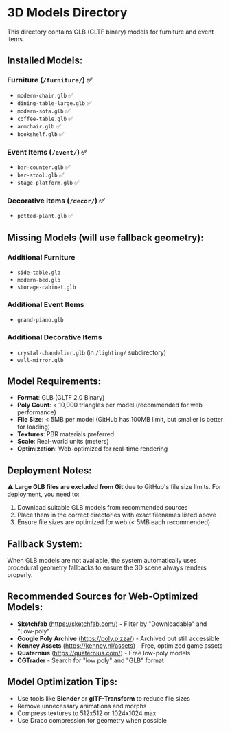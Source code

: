 # 3D Models Directory

This directory contains GLB (GLTF binary) models for furniture and event items.

## Installed Models:

### Furniture (`/furniture/`) ✅
- `modern-chair.glb` ✅
- `dining-table-large.glb` ✅
- `modern-sofa.glb` ✅
- `coffee-table.glb` ✅
- `armchair.glb` ✅
- `bookshelf.glb` ✅

### Event Items (`/event/`) ✅
- `bar-counter.glb` ✅
- `bar-stool.glb` ✅
- `stage-platform.glb` ✅

### Decorative Items (`/decor/`) ✅
- `potted-plant.glb` ✅

## Missing Models (will use fallback geometry):

### Additional Furniture
- `side-table.glb`
- `modern-bed.glb`
- `storage-cabinet.glb`

### Additional Event Items
- `grand-piano.glb`

### Additional Decorative Items
- `crystal-chandelier.glb` (in `/lighting/` subdirectory)
- `wall-mirror.glb`

## Model Requirements:
- **Format**: GLB (GLTF 2.0 Binary)
- **Poly Count**: < 10,000 triangles per model (recommended for web performance)
- **File Size**: < 5MB per model (GitHub has 100MB limit, but smaller is better for loading)
- **Textures**: PBR materials preferred
- **Scale**: Real-world units (meters)
- **Optimization**: Web-optimized for real-time rendering

## Deployment Notes:
⚠️ **Large GLB files are excluded from Git** due to GitHub's file size limits.
For deployment, you need to:
1. Download suitable GLB models from recommended sources
2. Place them in the correct directories with exact filenames listed above
3. Ensure file sizes are optimized for web (< 5MB each recommended)

## Fallback System:
When GLB models are not available, the system automatically uses procedural geometry fallbacks to ensure the 3D scene always renders properly.

## Recommended Sources for Web-Optimized Models:
- **Sketchfab** (https://sketchfab.com/) - Filter by "Downloadable" and "Low-poly"
- **Google Poly Archive** (https://poly.pizza/) - Archived but still accessible
- **Kenney Assets** (https://kenney.nl/assets) - Free, optimized game assets
- **Quaternius** (https://quaternius.com/) - Free low-poly models
- **CGTrader** - Search for "low poly" and "GLB" format

## Model Optimization Tips:
- Use tools like **Blender** or **glTF-Transform** to reduce file sizes
- Remove unnecessary animations and morphs
- Compress textures to 512x512 or 1024x1024 max
- Use Draco compression for geometry when possible